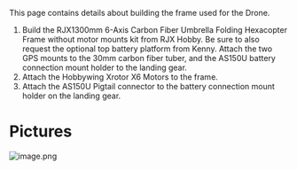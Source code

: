This page contains details about building the frame used for the Drone.

1. Build the RJX1300mm 6-Axis Carbon Fiber Umbrella Folding Hexacopter Frame without motor mounts kit from RJX Hobby. Be sure to also request the optional top battery platform from Kenny. Attach the two GPS mounts to the 30mm carbon fiber tuber, and the AS150U battery connection mount holder to the landing gear.
1. Attach the Hobbywing Xrotor X6 Motors to the frame.
1. Attach the AS150U Pigtail connector to the battery connection mount holder on the landing gear.


# Pictures
![image.png](/.attachments/image-944001d8-eb7e-410c-90ce-1cd2a264c695.png)